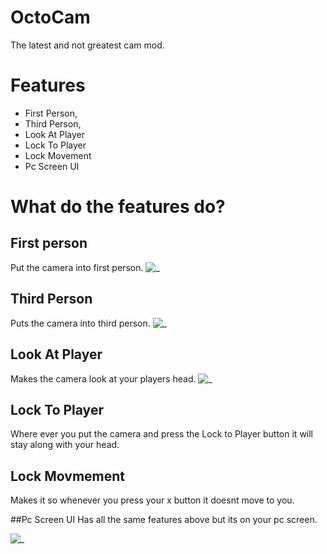 # OctoCam
The latest and not greatest cam mod.

# Features
* First Person,
* Third Person,
* Look At Player
* Lock To Player
* Lock Movement
* Pc Screen UI

# What do the features do?
## First person
Put the camera into first person.
![ _ ](https://github.com/OctoBurr/OctoCam/assets/132259285/00642566-2452-411f-96ce-b0af9c6cb5b8)

## Third Person
Puts the camera into third person.
![ _ ](https://github.com/OctoBurr/OctoCam/assets/132259285/eeec51ab-ceaa-4f66-b539-faf84ab30cac)

## Look At Player
Makes the camera look at your players head.
![ _ ](https://github.com/OctoBurr/OctoCam/assets/132259285/498f9a6d-27bd-4251-b4f7-17add2dc38b9)

## Lock To Player
Where ever you put the camera and press the Lock to Player button it will stay along with your head.

## Lock Movmement
Makes it so whenever you press your x button it doesnt move to you.


##Pc Screen UI
Has all the same features above but its on your pc screen.

![ _ ](https://github.com/OctoBurr/OctoCam/assets/132259285/aeef77e1-0462-4633-b289-4d0c1f25328f)
